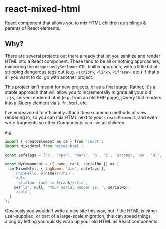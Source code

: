 # react-mixed-html
React component that allows you to mix HTML children as siblings &amp; parents of React elements.

## Why?
There are several projects out there already that let you sanitize and render HTML into a React component. These tend to be all or nothing approaches, mimicking the `dangerouslySetInnerHTML` builtin approach, with a little bit of stripping dangerous tags out (e.g. `<script>`, `<link>`, `<iframe>`, etc.) If that's all you want to do, go with another project.

This project isn't meant for new projects, or as a final stage. Rather, it's a stable approach that will allow you to incrementally migrate all your old `.ejs`, server-rendered html (e.g. from an old PHP page), jQuery that renders into a jQuery element via `$.fn.html`, etc.

I've endeavored to efficiently attach these common methods of view rendering in, so you can mix HTML next to your `createElement`s, and even write fragments so other Components can live as children.

e.g.
```javascript
import { createElement as ce } from 'react';
import MixedHtml from 'mixed-html';

const safeTags = ['p', 'span', 'mark', 'b', 'i', 'strong', 'em', 'ul', 'li', 'h1', 'h2', 'h3'];

const MyComponent = ({ name, rank, serialNo }) => (
  ce(MixedHtml, { tagName: 'div', safeTags },
    `<h1>Hello, ${name}!</h1>`,
    `<ul>
      <li>Your rank is ${rank}</li>`,
    ce('li', null, 'Your serial number is: ', serialNo),
    `</ul>`,
  )
);
```

Obviously you wouldn't write a new site this way, but if the HTML is either user-supplied, or part of a large-scale migration, this can speed things along by letting you quickly wrap up your old HTML as React components.
